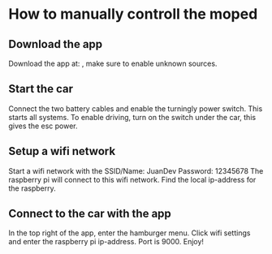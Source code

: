 # How to manually controll the moped

## Download the app
Download the app at: , make sure to enable unknown sources.

## Start the car
Connect the two battery cables and enable the turningly power switch. This starts all systems.
To enable driving, turn on the switch under the car, this gives the esc power.

## Setup a wifi network
Start a wifi network with the 
SSID/Name: JuanDev
Password: 12345678
The raspberry pi will connect to this wifi network. Find the local ip-address for the raspberry.

## Connect to the car with the app
In the top right of the app, enter the hamburger menu. Click wifi settings and enter the raspberry pi ip-address. Port is 9000. Enjoy!